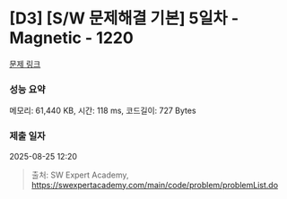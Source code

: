 # [D3] [S/W 문제해결 기본] 5일차 - Magnetic - 1220 

[문제 링크](https://swexpertacademy.com/main/code/problem/problemDetail.do?contestProbId=AV14hwZqABsCFAYD) 

### 성능 요약

메모리: 61,440 KB, 시간: 118 ms, 코드길이: 727 Bytes

### 제출 일자

2025-08-25 12:20



> 출처: SW Expert Academy, https://swexpertacademy.com/main/code/problem/problemList.do